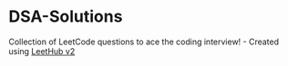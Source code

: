# DSA-Solutions
Collection of LeetCode questions to ace the coding interview! - Created using [LeetHub v2](https://github.com/arunbhardwaj/LeetHub-2.0)
